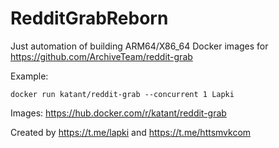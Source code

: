 # RedditGrabReborn

Just automation of building ARM64/X86_64 Docker images for https://github.com/ArchiveTeam/reddit-grab 

Example:
```
docker run katant/reddit-grab --concurrent 1 Lapki
```

Images: https://hub.docker.com/r/katant/reddit-grab

Created by https://t.me/lapki and https://t.me/httsmvkcom
